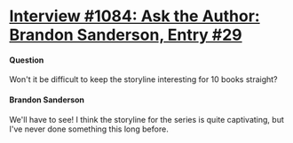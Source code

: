 # [Interview #1084: Ask the Author: Brandon Sanderson, Entry #29](https://www.theoryland.com/intvmain.php?i=1084#29)

#### Question

Won't it be difficult to keep the storyline interesting for 10 books straight?

#### Brandon Sanderson

We'll have to see! I think the storyline for the series is quite captivating, but I've never done something this long before.

